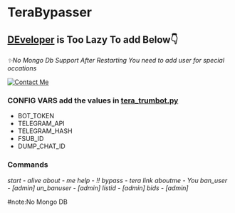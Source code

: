 # TeraBypasser
        
<h2><a href="https://t.me/fligher">DEveloper</a> is Too Lazy To add Below👇</h2>
    
<i>✨No Mongo Db Support After Restarting You need to add user for special occations</i>

<a href="https://t.me/movie_time_botonly"><img src="https://th.bing.com/th/id/OIG4.iV2l1_HaysKkHZXO8DlJ?pid=ImgGn" alt="Contact Me"></a>

<h3>CONFIG VARS add the values in <a href="https://github.com/Xo-xo-Techy/TeraBypasser/blob/main/tera_trumbot.py">tera_trumbot.py</a></h3>
<ul>
<li>BOT_TOKEN</li>
<li>TELEGRAM_API</li>
<li>TELEGRAM_HASH</li>
<li>FSUB_ID</li>
<li>DUMP_CHAT_ID</li>
</ul>

<h3>Commands</h3>
<i>
start - alive
about - me
help - !!
bypass - tera link
aboutme - You
ban_user - [admin]
un_banuser - [admin]
listid - [admin]
bids - [admin]
</i>

#note:No Mongo DB
